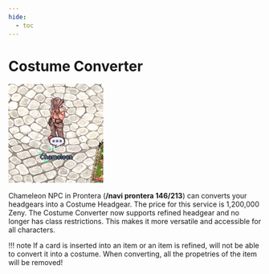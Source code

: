 ```yaml
---
hide:
  - toc
---
```

# Costume Converter
![Chameleon_NPC](img/Chameleon.png)

Chameleon NPC in Prontera (**/navi prontera 146/213**) can converts your headgears into a Costume Headgear. The price for this service is 1,200,000 Zeny. The Costume Converter now supports refined headgear and no longer has class restrictions. This makes it more versatile and accessible for all characters.  

!!! note 
    If a card is inserted into an item or an item is refined, will not be able to convert it into a costume. When converting, all the propetries of the item will be removed!